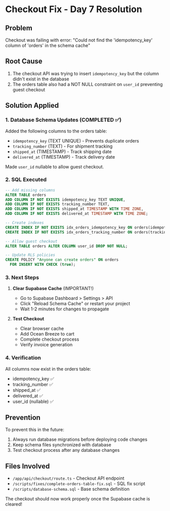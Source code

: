 # Checkout Fix - Day 7 Resolution

## Problem
Checkout was failing with error: "Could not find the 'idempotency_key' column of 'orders' in the schema cache"

## Root Cause
1. The checkout API was trying to insert `idempotency_key` but the column didn't exist in the database
2. The orders table also had a NOT NULL constraint on `user_id` preventing guest checkout

## Solution Applied

### 1. Database Schema Updates (COMPLETED ✅)
Added the following columns to the orders table:
- `idempotency_key` (TEXT UNIQUE) - Prevents duplicate orders
- `tracking_number` (TEXT) - For shipment tracking
- `shipped_at` (TIMESTAMP) - Track shipping date
- `delivered_at` (TIMESTAMP) - Track delivery date

Made `user_id` nullable to allow guest checkout.

### 2. SQL Executed
```sql
-- Add missing columns
ALTER TABLE orders 
ADD COLUMN IF NOT EXISTS idempotency_key TEXT UNIQUE,
ADD COLUMN IF NOT EXISTS tracking_number TEXT,
ADD COLUMN IF NOT EXISTS shipped_at TIMESTAMP WITH TIME ZONE,
ADD COLUMN IF NOT EXISTS delivered_at TIMESTAMP WITH TIME ZONE;

-- Create indexes
CREATE INDEX IF NOT EXISTS idx_orders_idempotency_key ON orders(idempotency_key);
CREATE INDEX IF NOT EXISTS idx_orders_tracking_number ON orders(tracking_number);

-- Allow guest checkout
ALTER TABLE orders ALTER COLUMN user_id DROP NOT NULL;

-- Update RLS policies
CREATE POLICY "Anyone can create orders" ON orders
  FOR INSERT WITH CHECK (true);
```

### 3. Next Steps
1. **Clear Supabase Cache** (IMPORTANT!)
   - Go to Supabase Dashboard > Settings > API
   - Click "Reload Schema Cache" or restart your project
   - Wait 1-2 minutes for changes to propagate

2. **Test Checkout**
   - Clear browser cache
   - Add Ocean Breeze to cart
   - Complete checkout process
   - Verify invoice generation

### 4. Verification
All columns now exist in the orders table:
- idempotency_key ✅
- tracking_number ✅
- shipped_at ✅
- delivered_at ✅
- user_id (nullable) ✅

## Prevention
To prevent this in the future:
1. Always run database migrations before deploying code changes
2. Keep schema files synchronized with database
3. Test checkout process after any database changes

## Files Involved
- `/app/api/checkout/route.ts` - Checkout API endpoint
- `/scripts/fixes/complete-orders-table-fix.sql` - SQL fix script
- `/scripts/database-schema.sql` - Base schema definition

The checkout should now work properly once the Supabase cache is cleared!